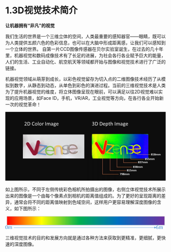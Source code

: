 # 1.3D视觉技术简介

**让机器拥有“非凡”的视觉**

我们生活的世界是一个三维立体的空间，人类最重要的感知器官——眼睛，既可以为人类提供五颜六色的色彩信息，也可以在大脑中形成距离感，让我们可以感知到一个立体的世界。 自第一片CCD图像传感器在贝尔实验室诞生，在过去的几十年里，机器视觉和数码成像技术有了长足的进展，为社会各行各业赋予巨大的能量，人们的生活、工业自动化、航空航天等领域都开始与图像和视觉技术进行了广泛的链接。

机器视觉领域从萌芽到成长，以彩色视觉留存为切入点的二维图像技术经历了从模拟到数字，从静态到动态，从单色到彩色的演进过程。当前的三维视觉技术是人类为了提升机器视觉的维度，将立体图像呈现在眼前，可以满足以往2D视觉难以实现的应用场景，如Face ID，手机，VR/AR，工业视觉等方向，在各行各业开始新一次的视觉革命！

![维感logo](<pic/../pic/VzenseLogo.jpg>)


如上图所示，不同于左侧传统彩色相机所拍摄出的图像，右侧立体视觉技术所展示出来的图像是一个由每个像素点到相机的距离值组成的。为了更好的呈现距离的差异，通常会将不同的距离值映射到色域空间，这样用户更容易理解深度图像的含义，如下图所示：

![色域](pic/nimg5.jpg)

 三维视觉技术的目的和发展方向就是通过各种方法来获取到更精准，更细腻，更快速的深度图像。
